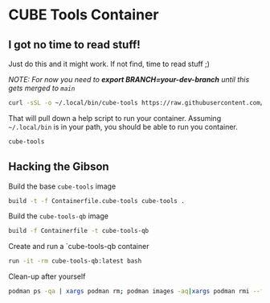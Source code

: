 # CUBE Tools Container


## I got no time to read stuff!

Just do this and it might work.  If not find, time to read stuff ;)


_NOTE: For now you need to **export BRANCH=your-dev-branch** until this gets
merged to `main`_

```sh
curl -sSL -o ~/.local/bin/cube-tools https://raw.githubusercontent.com/battellecube/dotfiles/$BRANCH/cube-tools
```

That will pull down a help script to run your container.  Assuming `~/.local/bin` is in your path, you should be able to run you container.

```sh
cube-tools
```


## Hacking the Gibson

Build the base `cube-tools` image
```sh
build -t -f Containerfile.cube-tools cube-tools .
```

Build the `cube-tools-qb` image
```sh
build -f Containerfile -t cube-tools-qb
```

Create and run a `cube-tools-qb container
```sh
run -it -rm cube-tools-qb:latest bash
```

Clean-up after yourself
```sh
podman ps -qa | xargs podman rm; podman images -aq|xargs podman rmi --force
```
